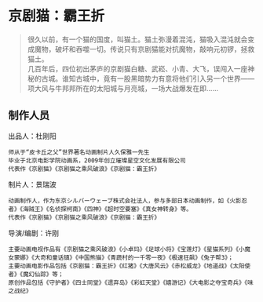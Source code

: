 # 京剧猫：霸王折


>很久以前，有一个猫的国度，叫猫土。猫土弥漫着混沌，猫吸入混沌就会变成魔物，破坏和吞噬一切。传说只有京剧猫能对抗魔物，敲响元初锣，拯救猫土。  
>几百年后，四位初出茅庐的京剧猫白糖、武崧、小青、大飞，误闯入一座神秘的古城。谁知古城中，竟有一股黑暗势力有意将他们引入另一个世界——项大风与牛邦邦所在的太阳城与月亮城，一场大战爆发在即……  


## 制作人员
出品人：杜刚阳
```
师从于“皮卡丘之父”世界著名动画制片人久保雅一先生
毕业于北京电影学院动画系，2009年创立璀璨星空文化发展有限公司
代表作《京剧猫》《京剧猫之乘风破浪》《京剧猫：霸王折》 ​​​​
```

制片人：景瑞波
```
动画制作人，作为东京シルバーウェーブ株式会社法人，参与多部日本动画制作，如《火影忍者》《海贼王》《名侦探柯南》《四神》《超时空要塞》《真女神转身》等。
代表作《京剧猫》《京剧猫之乘风破浪》《京剧猫：霸王折》 ​​​​
```

导演/编剧：许刚  
```
主要动画电视作品有《京剧猫之乘风破浪》《小卓玛》《足球小将》《宝莲灯》《星猫系列》《小魔女蒙娜》《大奇和童话镇》《中国熊猫》《青蔬村的一千零一夜》《极速狂飙》《兔子帮3》；
主要动画电影作品包括《京剧猫：霸王折》《红猪》《大唐风云》《赤松威龙》《地道战》《太阳使者》《魔幻仙踪》等；
原创作品包括《守护者》《四士同堂》《遗弃岛》《彩虹天堂》《嬉游记》《大电影之夺宝奇兵》《味之战纪》
```